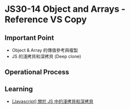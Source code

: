 # JS30-14 Object and Arrays - Reference VS Copy

## Important Point
- Object & Array 的傳值參考與複製
- JS 的淺拷貝和深拷貝 (Deep clone)

## Operational Process


## Learning
- [\[Javascript\] 關於 JS 中的淺拷貝和深拷貝](http://larry850806.github.io/2016/09/20/shallow-vs-deep-copy/)
